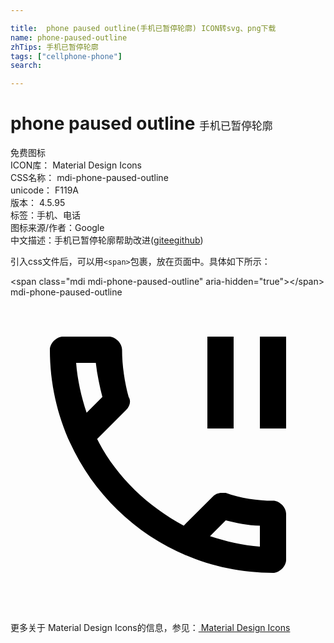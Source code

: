 ```yaml
---

title:  phone paused outline(手机已暂停轮廓) ICON转svg、png下载
name: phone-paused-outline
zhTips: 手机已暂停轮廓
tags: ["cellphone-phone"]
search: 

---
```


# phone paused outline  <small style="font-size: 60%;font-weight: 100">手机已暂停轮廓</small>


<div class="detail-page">
<p>
<span><span class="badge-success badge">免费图标</span> </span>
<br/>
<span>
ICON库：
<span class="badge-secondary badge">Material Design Icons</span> 
</span>
<br/>
<span>
CSS名称：
<span class="badge-secondary badge">mdi-phone-paused-outline</span> 
</span>
<br/>
<span>
unicode：
<span class="badge-secondary badge">F119A</span> 
<copy-btn content='F119A' btn-title=""></copy-btn>
<copy-btn :content='String.fromCodePoint(parseInt("F119A", 16))' btn-title="复制U"></copy-btn>
</span>
<br/>
<span>
版本：
<span class="badge-secondary badge">4.5.95</span> 
</span><br/><span>标签：<span class="badge-light badge"><router-link to="/tags/cellphone-phone.html">手机、电话</router-link></span></span>
<br/>
<span>图标来源/作者：<span class="badge-light badge">Google</span></span> 
<br/>
<span class="zh-detail">中文描述：<span class="badge-primary badge">手机已暂停轮廓</span><span class="help-link"><span>帮助改进</span>(<a href="https://gitee.com/liuwave/icon-helper/edit/master/json/material/phone-paused-outline.json" target="_blank" rel="noopener noreferrer">gitee</a><a href="https://github.com/liuwave/icon-helper/edit/master/json/material/phone-paused-outline.json" target="_blank" rel="noopener noreferrer">github</a></span>)</span><br/>
</p>
</div>
<div class="alert alert-dark">
  <i class="mdi mdi-phone-paused-outline mdi-48px"></i>
  <i class="mdi mdi-phone-paused-outline mdi-36px"></i>
  <i class="mdi mdi-phone-paused-outline mdi-24px"></i>
  <i class="mdi mdi-phone-paused-outline mdi-18px"></i>
</div>
<div>
  <p>引入css文件后，可以用<code>&lt;span&gt;</code>包裹，放在页面中。具体如下所示：    
  </p>
  <div class="alert alert-primary" style="font-size: 14px">
    &lt;span class="mdi mdi-phone-paused-outline" aria-hidden="true"&gt;&lt;/span&gt;
    <copy-btn content='<span class="mdi mdi-phone-paused-outline" aria-hidden="true"></span>'></copy-btn>
  </div>
  <div class="alert alert-secondary">
    <i class="mdi mdi-phone-paused-outline"
    style="font-size: 24px"
    aria-hidden="true"></i> mdi-phone-paused-outline
    <copy-btn content="mdi-phone-paused-outline" btn-title="复制图标名称"></copy-btn>
  </div>
</div>
<div id="svg" class="svg-wrap">
<svg xmlns="http://www.w3.org/2000/svg" viewBox="0 0 24 24"><path d="M20 15.5C18.8 15.5 17.5 15.3 16.4 14.9H16.1C15.8 14.9 15.6 15 15.4 15.2L13.2 17.4C10.4 15.9 8 13.6 6.6 10.8L8.8 8.6C9.1 8.3 9.2 7.9 9 7.6C8.7 6.5 8.5 5.2 8.5 4C8.5 3.5 8 3 7.5 3H4C3.5 3 3 3.5 3 4C3 13.4 10.6 21 20 21C20.5 21 21 20.5 21 20V16.5C21 16 20.5 15.5 20 15.5M5 5H6.5C6.6 5.9 6.8 6.8 7 7.6L5.8 8.8C5.4 7.6 5.1 6.3 5 5M19 19C17.7 18.9 16.4 18.6 15.2 18.2L16.4 17C17.2 17.2 18.1 17.4 19 17.4V19M19 10H21V3H19M17 3H15V10H17V3Z" /></svg>
</div>
<detail full-name='mdi-phone-paused-outline'></detail>
    
<div><p>更多关于 Material Design Icons的信息，参见：<a target="_blank" href="https://iconhelper.cn/material.html"> Material Design Icons</a>
</p></div>
